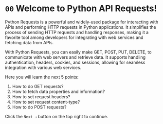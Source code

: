 # `00` Welcome to Python API Requests! 
 
Python Requests is a powerful and widely-used package for interacting with APIs and performing HTTP requests in Python applications. It simplifies the process of sending HTTP requests and handling responses, making it a favorite tool among developers for integrating with web services and fetching data from APIs.

With Python Requests, you can easily make GET, POST, PUT, DELETE, to communicate with web servers and retrieve data. It supports handling authentication, headers, cookies, and sessions, allowing for seamless integration with various web services.

Here you will learn the next 5 points:

1. How to do GET requests? 
2. How to fetch data properties and information?
3. How to set request headers?
4. How to set request content-type?
5. How to do POST requests?

Click the `Next →` button on the top right to continue.
